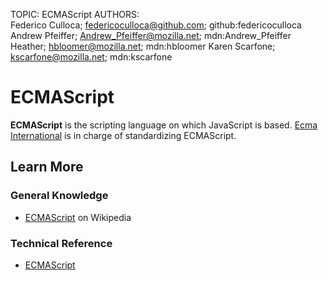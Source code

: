 TOPIC: ECMAScript
AUTHORS: Federico Culloca; federicoculloca@github.com; github:federicoculloca
         Andrew Pfeiffer; Andrew_Pfeiffer@mozilla.net; mdn:Andrew_Pfeiffer
         Heather; hbloomer@mozilla.net; mdn:hbloomer
         Karen Scarfone; kscarfone@mozilla.net; mdn:kscarfone

# ECMAScript

**ECMAScript** is the scripting language on which JavaScript is based. [Ecma International](http://www.ecma-international.org/)
is in charge of standardizing ECMAScript.

## Learn More

### General Knowledge

- [ECMAScript](https://en.wikipedia.org/wiki/ECMAScript) on Wikipedia

### Technical Reference

- [ECMAScript](http://www.ecmascript.org/)
